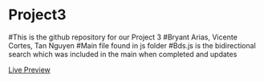 # Project3
#This is the github repository for our Project 3
#Bryant Arias, Vicente Cortes, Tan Nguyen
#Main file found in js folder
#Bds.js is the bidirectional search which was included in the main when completed and updates

[Live Preview](http://htmlpreview.github.io/?https://github.com/vicentecortes23/Project3/blob/main/index.html)
